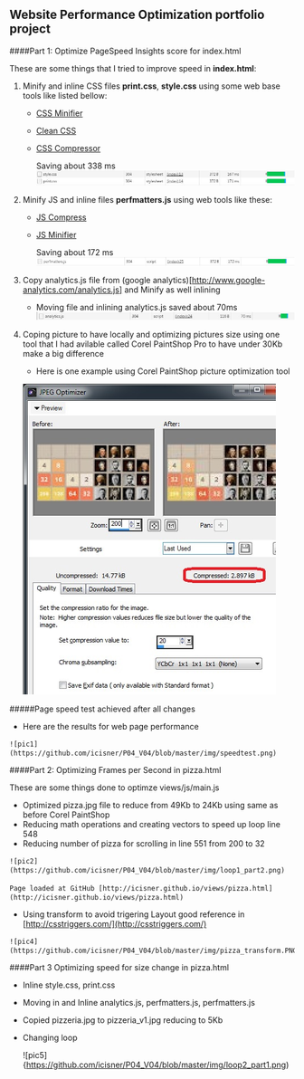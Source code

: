 ## Website Performance Optimization portfolio project

####Part 1: Optimize PageSpeed Insights score for index.html

These are some things that I tried to improve speed in **index.html**:

1. Minify and inline CSS files **print.css**, **style.css** using some web base tools like listed bellow:

    * [CSS Minifier](https://cssminifier.com/)
    * [Clean CSS](http://www.cleancss.com/css-minify/)
    * [CSS Compressor](http://csscompressor.com/)
    
      Saving about 338 ms 
      ![test](https://github.com/icisner/P04_V04/blob/master/img/CSS_1.JPG)
    
2. Minify JS and inline files **perfmatters.js** using web tools like these:

   * [JS Compress](http://jscompress.com/)
   * [JS Minifier](https://javascript-minifier.com/)
    
      Saving about 172 ms 
      ![test2](https://github.com/icisner/P04_V04/blob/master/img/JS_1.JPG)
   
3. Copy analytics.js file from (google analytics)[http://www.google-analytics.com/analytics.js] and Minify as well inlining
   * Moving file and inlining analytics.js saved about 70ms
      ![test3](https://github.com/icisner/P04_V04/blob/master/img/analytics_js.JPG)

4. Coping picture to have locally and optimizing pictures size using one tool that I had avilable called Corel PaintShop Pro to have under 30Kb make a big difference
   
   * Here is one example using Corel PaintShop picture optimization tool
   
	![pic](https://github.com/icisner/P04_V04/blob/master/img/CorelPaintShop.jpg)

#####Page speed test achieved after all changes

   * Here are the results for web page performance
   
	![pic1](https://github.com/icisner/P04_V04/blob/master/img/speedtest.png)


####Part 2: Optimizing Frames per Second in pizza.html

These are some things done to optimze views/js/main.js

   * Optimized pizza.jpg file to reduce from 49Kb to 24Kb using same as before Corel PaintShop
   * Reducing math operations and creating vectors to speed up loop  line 548
   * Reducing number of pizza for scrolling in line 551 from 200 to 32

	![pic2](https://github.com/icisner/P04_V04/blob/master/img/loop1_part2.png)

	Page loaded at GitHub [http://icisner.github.io/views/pizza.html](http://icisner.github.io/views/pizza.html)
	
   * Using transform to avoid trigering Layout good reference in  [http://csstriggers.com/](http://csstriggers.com/)
	
	![pic4](https://github.com/icisner/P04_V04/blob/master/img/pizza_transform.PNG)


####Part 3 Optimizing speed for size change in pizza.html

  * Inline style.css, print.css 
  * Moving in and Inline  analytics.js, perfmatters.js, perfmatters.js
  * Copied pizzeria.jpg to pizzeria_v1.jpg reducing to 5Kb
  * Changing loop 
  
    ![pic5]{https://github.com/icisner/P04_V04/blob/master/img/loop2_part1.png)

